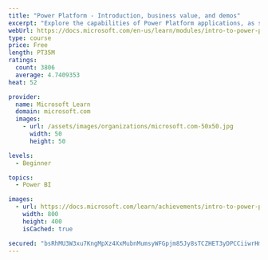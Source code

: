 ```yaml
---
title: "Power Platform - Introduction, business value, and demos"
excerpt: "Explore the capabilities of Power Platform applications, as seen in demonstrations and customer case studies."
webUrl: https://docs.microsoft.com/en-us/learn/modules/intro-to-power-platform-mba/
type: course
price: Free
length: PT35M
ratings:
  count: 3806
  average: 4.7409353
heat: 52

provider:
  name: Microsoft Learn
  domain: microsoft.com
  images:
    - url: /assets/images/organizations/microsoft.com-50x50.jpg
      width: 50
      height: 50

levels:
  - Beginner

topics:
  - Power BI

images:
  - url: https://docs.microsoft.com/learn/achievements/intro-to-power-platform-social.png
    width: 800
    height: 400
    isCached: true

secured: "bsRhMU3W3xu7KngMpXz4XxMubnMumsyWFGpjm85Jy8sTCZHET3yDPCCiiwrHmeZkHDDckOSAS+ayYYHRnzMD2pso9ktpz4gFJmIRL2tW3v4HHtRQorFiDzjf5/7kmNT+dOj/MM2O86zpZN2UVoc1ps+RUVy+/SJxA1/HUaQIoBM0YgOZsAaKCuVk5UzRbRIU5DNOuFoM4B/q5rFiOQu2gYu8MDS+DjQm6nKkUOP4w6V7sTd6f+yIjWZfqZCYeU9OffZ3yg0/YhohdbfDIZbpRed788xApWTu7JyFcUOxoEIM6+9wigiNU5U270OdlXg1HxKII70brglizmD2dxYaZSUHOG37SEUVM2ysVGrAZuqW8P1+uhdA1bloMUo5WSItkxdBkf7Y01FJia1IUMf6ET7q+wLayhgmr+gUPl1EWtU=;mTaOM3GtpSKBIl2P/ZU8hg=="
---
```



